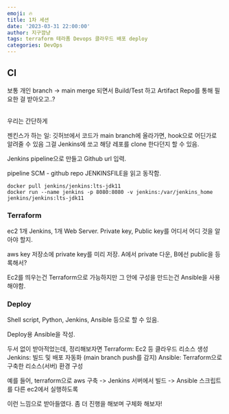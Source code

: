 ```yaml
---
emoji: 🔥
title: 1차 세션
date: '2023-03-31 22:00:00'
author: 지구깜냥
tags: terraform 테라폼 Devops 클라우드 배포 deploy
categories: DevOps
---
```

## CI
보통 개인 branch -> main merge 되면서 Build/Test 하고 Artifact Repo를 통해 필요한 걸 받아오고..?

<br>
우리는 간단하게


젠킨스가 하는 일:
깃허브에서 코드가 main branch에 올라가면, hook으로 어딘가로 알려줄 수 있음
그걸 Jenkins에 쏘고 해당 레포를 clone 한다던지 할 수 있음.

Jenkins pipeline으로 만들고 Github url 입력.

pipeline SCM - github repo JENKINSFILE을 읽고 동작함.


```shell
docker pull jenkins/jenkins:lts-jdk11
docker run --name jenkins -p 8080:8080 -v jenkins:/var/jenkins_home jenkins/jenkins:lts-jdk11
```



### Terraform
ec2 1개 Jenkins, 1개 Web Server.
Private key, Public key를 어디서 어디 것을 알아야 할지.



aws key 저장소에 private key를 미리 저장.
A에서 private 다운, B에선 public을 등록해서?

Ec2를 띄우는건 Terraform으로 가능하지만
그 안에 구성을 만드는건 Ansible을 사용해야함.


### Deploy
Shell script, Python, Jenkins, Ansible 등으로 할 수 있음.

Deploy용 Ansible을 작성.


두서 없이 받아적었는데, 정리해보자면
Terraform: Ec2 등 클라우드 리소스 생성
Jenkins: 빌드 및 배포 자동화 (main branch push를 감지)
Ansible: Terraform으로 구축한 리소스(서버) 환경 구성

예를 들어, terraform으로 aws 구축 -> Jenkins 서버에서 빌드 -> Ansible 스크립트를 다른 ec2에서 실행하도록

이런 느낌으로 받아들였다. 좀 더 진행을 해보며 구체화 해보자!